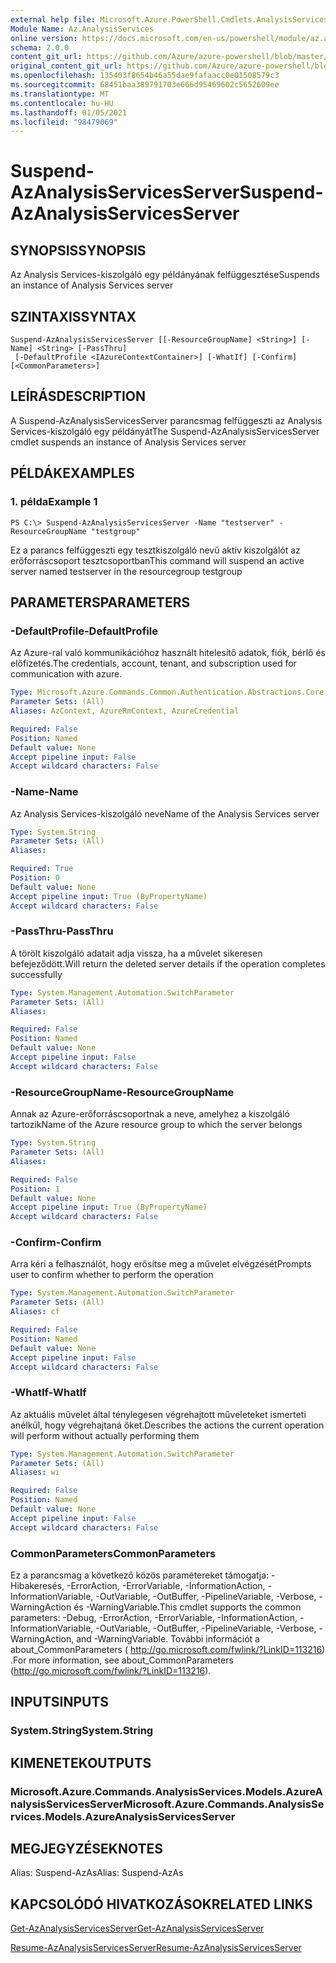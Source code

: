 ```yaml
---
external help file: Microsoft.Azure.PowerShell.Cmdlets.AnalysisServices.dll-Help.xml
Module Name: Az.AnalysisServices
online version: https://docs.microsoft.com/en-us/powershell/module/az.analysisservices/suspend-azanalysisservicesserver
schema: 2.0.0
content_git_url: https://github.com/Azure/azure-powershell/blob/master/src/AnalysisServices/AnalysisServices/help/Suspend-AzAnalysisServicesServer.md
original_content_git_url: https://github.com/Azure/azure-powershell/blob/master/src/AnalysisServices/AnalysisServices/help/Suspend-AzAnalysisServicesServer.md
ms.openlocfilehash: 135403f8654b46a55dae9fafaacc0e01508579c3
ms.sourcegitcommit: 68451baa389791703e666d95469602c5652609ee
ms.translationtype: MT
ms.contentlocale: hu-HU
ms.lasthandoff: 01/05/2021
ms.locfileid: "98479069"
---
```

# <span data-ttu-id="cb1ee-101">Suspend-AzAnalysisServicesServer</span><span class="sxs-lookup"><span data-stu-id="cb1ee-101">Suspend-AzAnalysisServicesServer</span></span>

## <span data-ttu-id="cb1ee-102">SYNOPSIS</span><span class="sxs-lookup"><span data-stu-id="cb1ee-102">SYNOPSIS</span></span>
<span data-ttu-id="cb1ee-103">Az Analysis Services-kiszolgáló egy példányának felfüggesztése</span><span class="sxs-lookup"><span data-stu-id="cb1ee-103">Suspends an instance of Analysis Services server</span></span>

## <span data-ttu-id="cb1ee-104">SZINTAXIS</span><span class="sxs-lookup"><span data-stu-id="cb1ee-104">SYNTAX</span></span>

```
Suspend-AzAnalysisServicesServer [[-ResourceGroupName] <String>] [-Name] <String> [-PassThru]
 [-DefaultProfile <IAzureContextContainer>] [-WhatIf] [-Confirm] [<CommonParameters>]
```

## <span data-ttu-id="cb1ee-105">LEÍRÁS</span><span class="sxs-lookup"><span data-stu-id="cb1ee-105">DESCRIPTION</span></span>
<span data-ttu-id="cb1ee-106">A Suspend-AzAnalysisServicesServer parancsmag felfüggeszti az Analysis Services-kiszolgáló egy példányát</span><span class="sxs-lookup"><span data-stu-id="cb1ee-106">The Suspend-AzAnalysisServicesServer cmdlet suspends an instance of Analysis Services server</span></span>

## <span data-ttu-id="cb1ee-107">PÉLDÁK</span><span class="sxs-lookup"><span data-stu-id="cb1ee-107">EXAMPLES</span></span>

### <span data-ttu-id="cb1ee-108">1. példa</span><span class="sxs-lookup"><span data-stu-id="cb1ee-108">Example 1</span></span>
```
PS C:\> Suspend-AzAnalysisServicesServer -Name "testserver" -ResourceGroupName "testgroup"
```

<span data-ttu-id="cb1ee-109">Ez a parancs felfüggeszti egy tesztkiszolgáló nevű aktív kiszolgálót az erőforráscsoport tesztcsoportban</span><span class="sxs-lookup"><span data-stu-id="cb1ee-109">This command will suspend an active server named testserver in the resourcegroup testgroup</span></span>

## <span data-ttu-id="cb1ee-110">PARAMETERS</span><span class="sxs-lookup"><span data-stu-id="cb1ee-110">PARAMETERS</span></span>

### <span data-ttu-id="cb1ee-111">-DefaultProfile</span><span class="sxs-lookup"><span data-stu-id="cb1ee-111">-DefaultProfile</span></span>
<span data-ttu-id="cb1ee-112">Az Azure-ral való kommunikációhoz használt hitelesítő adatok, fiók, bérlő és előfizetés.</span><span class="sxs-lookup"><span data-stu-id="cb1ee-112">The credentials, account, tenant, and subscription used for communication with azure.</span></span>

```yaml
Type: Microsoft.Azure.Commands.Common.Authentication.Abstractions.Core.IAzureContextContainer
Parameter Sets: (All)
Aliases: AzContext, AzureRmContext, AzureCredential

Required: False
Position: Named
Default value: None
Accept pipeline input: False
Accept wildcard characters: False
```

### <span data-ttu-id="cb1ee-113">-Name</span><span class="sxs-lookup"><span data-stu-id="cb1ee-113">-Name</span></span>
<span data-ttu-id="cb1ee-114">Az Analysis Services-kiszolgáló neve</span><span class="sxs-lookup"><span data-stu-id="cb1ee-114">Name of the Analysis Services server</span></span>

```yaml
Type: System.String
Parameter Sets: (All)
Aliases:

Required: True
Position: 0
Default value: None
Accept pipeline input: True (ByPropertyName)
Accept wildcard characters: False
```

### <span data-ttu-id="cb1ee-115">-PassThru</span><span class="sxs-lookup"><span data-stu-id="cb1ee-115">-PassThru</span></span>
<span data-ttu-id="cb1ee-116">A törölt kiszolgáló adatait adja vissza, ha a művelet sikeresen befejeződött.</span><span class="sxs-lookup"><span data-stu-id="cb1ee-116">Will return the deleted server details if the operation completes successfully</span></span>

```yaml
Type: System.Management.Automation.SwitchParameter
Parameter Sets: (All)
Aliases:

Required: False
Position: Named
Default value: None
Accept pipeline input: False
Accept wildcard characters: False
```

### <span data-ttu-id="cb1ee-117">-ResourceGroupName</span><span class="sxs-lookup"><span data-stu-id="cb1ee-117">-ResourceGroupName</span></span>
<span data-ttu-id="cb1ee-118">Annak az Azure-erőforráscsoportnak a neve, amelyhez a kiszolgáló tartozik</span><span class="sxs-lookup"><span data-stu-id="cb1ee-118">Name of the Azure resource group to which the server belongs</span></span>

```yaml
Type: System.String
Parameter Sets: (All)
Aliases:

Required: False
Position: 1
Default value: None
Accept pipeline input: True (ByPropertyName)
Accept wildcard characters: False
```

### <span data-ttu-id="cb1ee-119">-Confirm</span><span class="sxs-lookup"><span data-stu-id="cb1ee-119">-Confirm</span></span>
<span data-ttu-id="cb1ee-120">Arra kéri a felhasználót, hogy erősítse meg a művelet elvégzését</span><span class="sxs-lookup"><span data-stu-id="cb1ee-120">Prompts user to confirm whether to perform the operation</span></span>

```yaml
Type: System.Management.Automation.SwitchParameter
Parameter Sets: (All)
Aliases: cf

Required: False
Position: Named
Default value: None
Accept pipeline input: False
Accept wildcard characters: False
```

### <span data-ttu-id="cb1ee-121">-WhatIf</span><span class="sxs-lookup"><span data-stu-id="cb1ee-121">-WhatIf</span></span>
<span data-ttu-id="cb1ee-122">Az aktuális művelet által ténylegesen végrehajtott műveleteket ismerteti anélkül, hogy végrehajtaná őket.</span><span class="sxs-lookup"><span data-stu-id="cb1ee-122">Describes the actions the current operation will perform without actually performing them</span></span>

```yaml
Type: System.Management.Automation.SwitchParameter
Parameter Sets: (All)
Aliases: wi

Required: False
Position: Named
Default value: None
Accept pipeline input: False
Accept wildcard characters: False
```

### <span data-ttu-id="cb1ee-123">CommonParameters</span><span class="sxs-lookup"><span data-stu-id="cb1ee-123">CommonParameters</span></span>
<span data-ttu-id="cb1ee-124">Ez a parancsmag a következő közös paramétereket támogatja: -Hibakeresés, -ErrorAction, -ErrorVariable, -InformationAction, -InformationVariable, -OutVariable, -OutBuffer, -PipelineVariable, -Verbose, -WarningAction és -WarningVariable.</span><span class="sxs-lookup"><span data-stu-id="cb1ee-124">This cmdlet supports the common parameters: -Debug, -ErrorAction, -ErrorVariable, -InformationAction, -InformationVariable, -OutVariable, -OutBuffer, -PipelineVariable, -Verbose, -WarningAction, and -WarningVariable.</span></span> <span data-ttu-id="cb1ee-125">További információt a about_CommonParameters ( http://go.microsoft.com/fwlink/?LinkID=113216) .</span><span class="sxs-lookup"><span data-stu-id="cb1ee-125">For more information, see about_CommonParameters (http://go.microsoft.com/fwlink/?LinkID=113216).</span></span>

## <span data-ttu-id="cb1ee-126">INPUTS</span><span class="sxs-lookup"><span data-stu-id="cb1ee-126">INPUTS</span></span>

### <span data-ttu-id="cb1ee-127">System.String</span><span class="sxs-lookup"><span data-stu-id="cb1ee-127">System.String</span></span>

## <span data-ttu-id="cb1ee-128">KIMENETEK</span><span class="sxs-lookup"><span data-stu-id="cb1ee-128">OUTPUTS</span></span>

### <span data-ttu-id="cb1ee-129">Microsoft.Azure.Commands.AnalysisServices.Models.AzureAnalysisServicesServer</span><span class="sxs-lookup"><span data-stu-id="cb1ee-129">Microsoft.Azure.Commands.AnalysisServices.Models.AzureAnalysisServicesServer</span></span>

## <span data-ttu-id="cb1ee-130">MEGJEGYZÉSEK</span><span class="sxs-lookup"><span data-stu-id="cb1ee-130">NOTES</span></span>
<span data-ttu-id="cb1ee-131">Alias: Suspend-AzAs</span><span class="sxs-lookup"><span data-stu-id="cb1ee-131">Alias: Suspend-AzAs</span></span>

## <span data-ttu-id="cb1ee-132">KAPCSOLÓDÓ HIVATKOZÁSOK</span><span class="sxs-lookup"><span data-stu-id="cb1ee-132">RELATED LINKS</span></span>

[<span data-ttu-id="cb1ee-133">Get-AzAnalysisServicesServer</span><span class="sxs-lookup"><span data-stu-id="cb1ee-133">Get-AzAnalysisServicesServer</span></span>](./Get-AzAnalysisServicesServer.md)

[<span data-ttu-id="cb1ee-134">Resume-AzAnalysisServicesServer</span><span class="sxs-lookup"><span data-stu-id="cb1ee-134">Resume-AzAnalysisServicesServer</span></span>](./Resume-AzAnalysisServicesServer.md)

